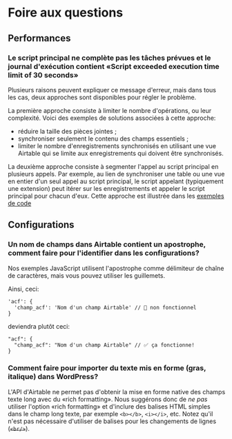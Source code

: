 # Foire aux questions

## Performances

### Le script principal ne complète pas les tâches prévues et le journal d'exécution contient «Script exceeded execution time limit of 30 seconds»

Plusieurs raisons peuvent expliquer ce message d'erreur, mais dans tous les cas, deux approches sont disponibles pour régler le problème.

La première approche consiste à limiter le nombre d'opérations, ou leur complexité. Voici des exemples de solutions associées à cette approche:

* réduire la taille des pièces jointes ;
* synchroniser seulement le contenu des champs essentiels ;
* limiter le nombre d'enregistrements synchronisés en utilisant une vue Airtable qui se limite aux enregistrements qui doivent être synchronisés.

La deuxième approche consiste à segmenter l'appel au script principal en plusieurs appels. Par exemple, au lien de synchroniser une table ou une vue en entier d'un seul appel au script principal, le script appelant (typiquement une extension) peut itérer sur les enregistrements et appeler le script principal pour chacun d'eux. Cette approche est illustrée dans les [exemples de code](../scripts/loopOverRecordsSync.js)

## Configurations

### Un nom de champs dans Airtable contient un apostrophe, comment faire pour l'identifier dans les configurations?

Nos exemples JavaScript utilisent l'apostrophe comme délimiteur de chaîne de caractères, mais vous pouvez utiliser les guillemets.

Ainsi, ceci:

```
'acf': {
  'champ_acf': 'Nom d'un champ Airtable' // 🚫 non fonctionnel
}
```

deviendra plutôt ceci:

```
"acf": {
  "champ_acf": "Nom d'un champ Airtable" // ✅ ça fonctionne!
}
```

### Comment faire pour importer du texte mis en forme (gras, italique) dans WordPress?

L'API d'Airtable ne permet pas d'obtenir la mise en forme native des champs texte long avec du «rich formatting». Nous suggérons donc de _ne pas_ utiliser l'option «rich formatting» et d'inclure des balises HTML simples dans le champ long texte, par exemple `<b></b>`, `<i></i>`, etc. Notez qu'il n'est pas nécessaire d'utiliser de balises pour les changements de lignes (~~`<br/>`~~).
